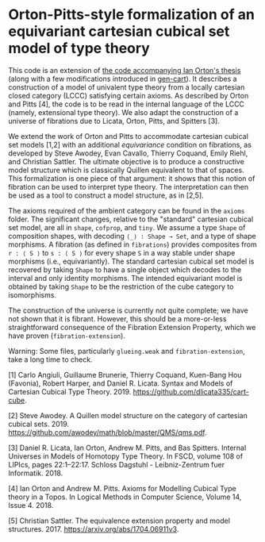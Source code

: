 # Orton-Pitts-style formalization of an equivariant cartesian cubical set model of type theory

This code is an extension of [the code accompanying Ian Orton's thesis](https://www.repository.cam.ac.uk/handle/1810/288558) (along with a few modifications introduced in [gen-cart](https://github.com/mortberg/gen-cart)). It describes a construction of a model of univalent type theory from a locally cartesian closed category (LCCC) satisfying certain axioms. As described by Orton and Pitts [4], the code is to be read in the internal language of the LCCC (namely, extensional type theory). We also adapt the construction of a universe of fibrations due to Licata, Orton, Pitts, and Spitters [3].

We extend the work of Orton and Pitts to accommodate cartesian cubical set models [1,2] with an additional *equivariance* condition on fibrations, as developed by Steve Awodey, Evan Cavallo, Thierry Coquand, Emily Riehl, and Christian Sattler. The ultimate objective is to produce a constructive model structure which is classically Quillen equivalent to that of spaces. This formalization is one piece of that argument: it shows that this notion of fibration can be used to interpret type theory. The interpretation can then be used as a tool to construct a model structure, as in [2,5].

The axioms required of the ambient category can be found in the `axioms` folder. The significant changes, relative to the "standard" cartesian cubical set model, are all in `shape`, `cofprop`, and `tiny`. We assume a type `Shape` of composition shapes, with decoding `⟨_⟩ : Shape → Set`, and a type of shape morphisms. A fibration (as defined in `fibrations`) provides composites from `r : ⟨ S ⟩` to `s : ⟨ S ⟩` for every shape `S` in a way stable under shape morphisms (i.e., equivariantly). The standard cartesian cubical set model is recovered by taking `Shape` to have a single object which decodes to the interval and only identity morphisms. The intended equivariant model is obtained by taking `Shape` to be the restriction of the cube category to isomorphisms.

The construction of the universe is currently not quite complete; we have not shown that it is fibrant. However, this should be a more-or-less straightforward consequence of the Fibration Extension Property, which we have proven (`fibration-extension`).

Warning: Some files, particularly `glueing.weak` and `fibration-extension`, take a long time to check.

[1] Carlo Angiuli, Guillaume Brunerie, Thierry Coquand, Kuen-Bang Hou (Favonia), Robert Harper, and Daniel R. Licata. Syntax and Models of Cartesian Cubical Type Theory. 2019. https://github.com/dlicata335/cart-cube.

[2] Steve Awodey. A Quillen model structure on the category of cartesian cubical sets. 2019. https://github.com/awodey/math/blob/master/QMS/qms.pdf.

[3] Daniel R. Licata, Ian Orton, Andrew M. Pitts, and Bas Spitters. Internal Universes in Models of Homotopy Type Theory. In FSCD, volume 108 of LIPIcs, pages 22:1–22:17. Schloss Dagstuhl - Leibniz-Zentrum fuer Informatik. 2018.

[4] Ian Orton and Andrew M. Pitts. Axioms for Modelling Cubical Type theory in a Topos. In Logical Methods in Computer Science, Volume 14, Issue 4. 2018.

[5] Christian Sattler. The equivalence extension property and model structures. 2017. https://arxiv.org/abs/1704.06911v3.
